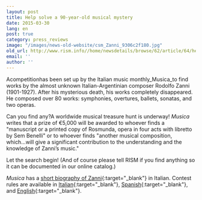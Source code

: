 ```yaml
---
layout: post
title: Help solve a 90-year-old musical mystery
date: 2015-03-30
lang: en
post: true
category: press_reviews
image: "/images/news-old-website/csm_Zanni_9306c2f180.jpg"
old_url: http://www.rism.info//home/newsdetails/browse/62/article/64/help-solve-a-90-year-old-musical-mystery.html
email: ''
author: ''
---
```


Acompetitionhas been set up by the Italian music monthly_Musica_to find works by the almost unknown Italian-Argentinian composer Rodolfo Zanni (1901-1927). After his mysterious death, his works completely disappeared. He composed over 80 works: symphonies, overtures, ballets, sonatas, and two operas.

Can you find any?A worldwide musical treasure hunt is underway! _Musica_ writes that a prize of €5,000 will be awarded to whoever finds a "manuscript or a printed copy of Rosmunda, opera in four acts with libretto by Sem Benelli" or to whoever finds "another musical composition, which...will give a significant contribution to the understanding and the knowledge of Zanni’s music."

Let the search begin! (And of course please tell RISM if you find anything so it can be documented in our online catalog.)

_Musica_ has a [short biography of Zanni](http://www.iaml.info/files/news/musica_-_rodolfo_zanni.pdf){:target="_blank"} in Italian. Contest rules are available in [Italian](http://www.iaml.info/files/news/zanni_italian.pdf){:target="_blank"}, [Spanish](http://www.iaml.info/files/news/zanni_spanish.pdf){:target="_blank"}, and [English](http://www.iaml.info/files/news/zanni_english.pdf){:target="_blank"}.


